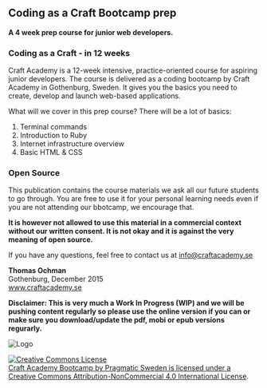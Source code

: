 ## Coding as a Craft Bootcamp prep
 **A 4 week prep course for junior web developers.**
 
### Coding as a Craft - in 12 weeks
Craft Academy is a 12-week intensive, practice-oriented course for aspiring junior developers. The course is delivered as a coding bootcamp by Craft Academy in Gothenburg, Sweden. It gives you the basics you need to create, develop and launch web-based applications.
 
 
 What will we cover in this prep course? There will be a lot of basics:
 
 1. Terminal commands
 2. Introduction to Ruby
 3. Internet infrastructure overview
 4. Basic HTML & CSS
 

### Open Source
This publication contains the course materials we ask all our future students to go through. You are free to use it for your personal learning needs even if you are not attending our bbotcamp, we encourage that. 

**It is however not allowed to use this material in a commercial context without our written consent. It is not okay and it is against the very meaning of open source.** 

If you have any questions, feel free to contact us at info@craftacademy.se


**Thomas Ochman**<br>
Gothenburg, December 2015<br>
www.craftacademy.se

**Disclaimer: This is very much a Work In Progress (WIP) and we will be pushing content regularly so please use the online version if you can or make sure you download/update the pdf, mobi or epub versions regurarly.**

 

![Logo](http://assets.craftacademy.se/images/logo/logo-with-tagline_small.png "Craft Academy by Pragmatic Sweden AB")

<a rel="license" href="http://creativecommons.org/licenses/by-nc/4.0/"><img alt="Creative Commons License" style="border-width:0" src="https://i.creativecommons.org/l/by-nc/4.0/88x31.png" /><br /><span xmlns:dct="http://purl.org/dc/terms/" property="dct:title">Craft Academy Bootcamp</span> by <span xmlns:cc="http://creativecommons.org/ns#" property="cc:attributionName">Pragmatic Sweden</span> is licensed under a <a rel="license" href="http://creativecommons.org/licenses/by-nc/4.0/">Creative Commons Attribution-NonCommercial 4.0 International License</a>.


